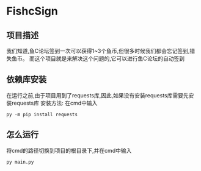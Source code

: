 # FishcSign
## 项目描述
我们知道,鱼C论坛签到一次可以获得1~3个鱼币,但很多时候我们都会忘记签到,错失鱼币。
而这个项目就是来解决这个问题的,它可以进行鱼C论坛的自动签到
## 依赖库安装
在运行之前,由于项目用到了requests库,因此,如果没有安装requests库需要先安装requests库
安装方法:
在cmd中输入
```
py -m pip install requests
```
## 怎么运行
将cmd的路径切换到项目的根目录下,并在cmd中输入
```
py main.py
```
